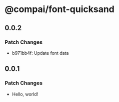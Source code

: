 # @compai/font-quicksand

## 0.0.2

### Patch Changes

- b971bb4f: Update font data

## 0.0.1

### Patch Changes

- Hello, world!
